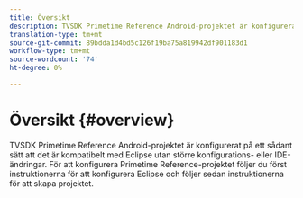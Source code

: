 ```yaml
---
title: Översikt
description: TVSDK Primetime Reference Android-projektet är konfigurerat på ett sådant sätt att det är kompatibelt med Eclipse utan större konfigurations- eller IDE-ändringar.
translation-type: tm+mt
source-git-commit: 89bdda1d4bd5c126f19ba75a819942df901183d1
workflow-type: tm+mt
source-wordcount: '74'
ht-degree: 0%

---
```



# Översikt {#overview}

TVSDK Primetime Reference Android-projektet är konfigurerat på ett sådant sätt att det är kompatibelt med Eclipse utan större konfigurations- eller IDE-ändringar. För att konfigurera Primetime Reference-projektet följer du först instruktionerna för att konfigurera Eclipse och följer sedan instruktionerna för att skapa projektet.
